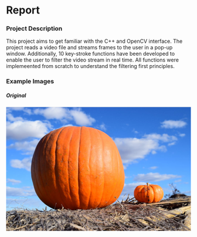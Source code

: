 # Report

### Project Description
This project aims to get familiar with the C++ and OpenCV interface. The project reads a video file and streams frames to the user in a pop-up window. Additionally, 10 key-stroke functions have been developed to enable the user to filter the video stream in real time. All functions were implemeented from scratch to understand the filtering first principles. 

### Example Images
##### Original
![](https://github.com/garrett-partenza-us/computer-vision/blob/main/ex1/photos/Original.png)
